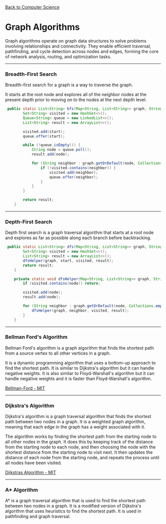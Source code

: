 [Back to Computer Science](computer-science.md)

# Graph Algorithms

Graph algorithms operate on graph data structures to solve problems involving relationships and connectivity. They enable efficient traversal, pathfinding, and cycle detection across nodes and edges, forming the core of network analysis, routing, and optimization tasks.

---
### Breadth-First Search

Breadth-first search for a graph is a way to traverse the graph. 

It starts at the root node and explores all of the neighbor nodes at the present depth prior to moving on to the nodes at the next depth level.

```JAVA
 public static List<String> bfs(Map<String, List<String>> graph, String start) {
        Set<String> visited = new HashSet<>();
        Queue<String> queue = new LinkedList<>();
        List<String> result = new ArrayList<>();

        visited.add(start);
        queue.offer(start);

        while (!queue.isEmpty()) {
            String node = queue.poll();
            result.add(node);

            for (String neighbor : graph.getOrDefault(node, Collections.emptyList())) {
                if (!visited.contains(neighbor)) {
                    visited.add(neighbor);
                    queue.offer(neighbor);
                }
            }
        }

        return result;
    }
```

---
### Depth-First Search

Depth first search is a graph traversal algorithm that starts at a root node and explores as far as possible along each branch before backtracking.

```JAVA
 public static List<String> dfs(Map<String, List<String>> graph, String start) {
        Set<String> visited = new HashSet<>();
        List<String> result = new ArrayList<>();
        dfsHelper(graph, start, visited, result);
        return result;
    }

    private static void dfsHelper(Map<String, List<String>> graph, String node, Set<String> visited, List<String> result) {
        if (visited.contains(node)) return;

        visited.add(node);
        result.add(node);

        for (String neighbor : graph.getOrDefault(node, Collections.emptyList())) {
            dfsHelper(graph, neighbor, visited, result);
        }
    }
```

---
### Bellman Ford's Algorithm

Bellman Ford's algorithm is a graph algorithm that finds the shortest path from a source vertex to all other vertices in a graph. 

It is a dynamic programming algorithm that uses a bottom-up approach to find the shortest path. It is similar to Dijkstra's algorithm but it can handle negative weights. It is also similar to Floyd-Warshall's algorithm but it can handle negative weights and it is faster than Floyd-Warshall's algorithm.

[Bellman-Ford - MIT](https://www.youtube.com/watch?v=f9cVS_URPc0&ab_channel=MITOpenCourseWare)

---
### Dijkstra's Algorithm

Dijkstra's algorithm is a graph traversal algorithm that finds the shortest path between two nodes in a graph. It is a weighted graph algorithm, meaning that each edge in the graph has a weight associated with it. 

The algorithm works by finding the shortest path from the starting node to all other nodes in the graph. It does this by keeping track of the distance from the starting node to each node, and then choosing the node with the shortest distance from the starting node to visit next. It then updates the distance of each node from the starting node, and repeats the process until all nodes have been visited.

[Dijkstras Algorithm - MIT](https://www.youtube.com/watch?v=NSHizBK9JD8&t=1731s&ab_channel=MITOpenCourseWare)

---
### A* Algorithm

A* is a graph traversal algorithm that is used to find the shortest path between two nodes in a graph. It is a modified version of Dijkstra's algorithm that uses heuristics to find the shortest path. It is used in pathfinding and graph traversal.

